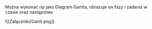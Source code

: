 Można wykonać np jako Diagram Gantta, obrazuje on fazy i zadania w czasie oraz następstwo

![[Załączniki/Gantt.png]]